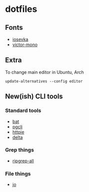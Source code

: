 # dotfiles

## Fonts
* [iosevka](https://github.com/be5invis/Iosevka)
* [victor-mono](https://github.com/rubjo/victor-mono)

## Extra
To change main editor in Ubuntu, Arch
```shell
update-alternatives --config editor
```

## New(ish) CLI tools

### Standard tools
* [bat](https://github.com/sharkdp/bat)
* [pgcli](https://github.com/dbcli/pgcli)
* [httpie](https://github.com/httpie/httpie)
* [delta](https://github.com/dandavison/delta)

### Grep things
* [ripgrep-all](https://github.com/phiresky/ripgrep-all)

### File things
* [jo](https://github.com/jpmens/jo)

